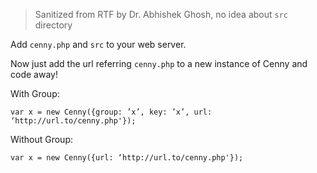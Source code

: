 > Sanitized from RTF by Dr. Abhishek Ghosh, no idea about `src` directory


Add `cenny.php` and `src` to your web server.


Now just add the url referring `cenny.php` to a new instance of Cenny and code away!

With Group:

`var x = new Cenny({group: ’x’, key: ’x’, url: ‘http://url.to/cenny.php'});`

Without Group:

`var x = new Cenny({url: ‘http://url.to/cenny.php'});`

